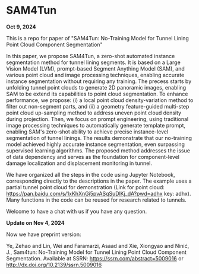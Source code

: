 # SAM4Tun

**Oct 9, 2024**

This is a repo for paper of "SAM4Tun: No-Training Model for Tunnel Lining Point Cloud Component Segmentation" 

In this paper, we propose SAM4Tun, a zero-shot automated instance segmentation method for tunnel lining segments. It is based on a Large Vision Model (LVM), prompt-based Segment Anything Model (SAM), and various point cloud and image processing techniques, enabling accurate instance segmentation  without requiring any training. The precess starts by unfolding tunnel point clouds to generate 2D panoramic images, enabling SAM to be extend its capabilities to point cloud segmentation. To enhance performance, we propose: (i) a local point cloud density-variation method to filter out non-segment parts, and (ii) a geometry feature-guided multi-step point cloud up-sampling method to address uneven point cloud density during projection. Then, we focus on prompt engineering, using traditional image processing techniques to automatically generate template prompt, enabling SAM's zero-shot ability to achieve precise instance-level segmentation of tunnel linings. The results demonstrate that our no-training model achieved highly accurate instance segmentation, even surpassing supervised learning algorithms. The proposed method addresses the issue of data dependency and serves as the foundation for component-level damage localization and displacement monitoring in tunnel.

We have organized all the steps in the code using Jupyter Notebook, corresponding directly to the descriptions in the paper. The example uses a partial tunnel point cloud for demonstration (Link for point cloud: https://pan.baidu.com/s/1xKhXnGi5pvASqSuDlKj_dA?pwd=adhx key: adhx). Many functions in the code can be reused for research related to tunnels.

Welcome to have a chat with us if you have any question.

**Update on Nov 4, 2024**

Now we have preprint version:

Ye, Zehao and Lin, Wei and Faramarzi, Asaad and Xie, Xiongyao and Ninić, J., Sam4tun: No-Training Model for Tunnel Lining Point Cloud Component Segmentation. Available at SSRN: https://ssrn.com/abstract=5009016 or http://dx.doi.org/10.2139/ssrn.5009016 
